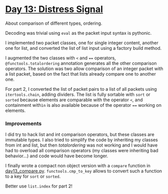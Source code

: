 # [Day 13: Distress Signal](https://adventofcode.com/2022/day/13)

About comparison of different types, ordering.

Decoding was trivial using `eval` as the packet input syntax is pythonic.

I implemented two packet classes, one for single integer content, another one for list, and converted the list of
list input using a factory build method.

I augmented the two classes with `<` and `==` operators, `@functools.totalordering` annotation generates all the other
comparison operators. The solution was two allow comparison of an integer packet with a list packet, based on the fact
that lists already compare one to another one.

For part 2, I converted the list of packet pairs to a list of all packets using `itertools.chain`, adding dividers.
The list is fully sortable with `sort` or `sorted` because elements are comparable with the operator `<`, 
and containment with`ìn` is also available because of the operator `==` working on elements.

### Improvements
I did try to hack list and int comparison operators, but these classes are immutable types. 
I also tried to simplify the code by inheriting my classes from int and list, but then _totalordering_ was not working
and I would have had to overload all comparison operators (my classes were inheriting bad behavior...) and code
would have become longer.

I finally wrote a compact non object version with a `compare` function in [day13_compare.py](). `functools.cmp_to_key` allows to
convert such a function to a key for `sort` or `sorted`.

Better use `list.index` for part 2!